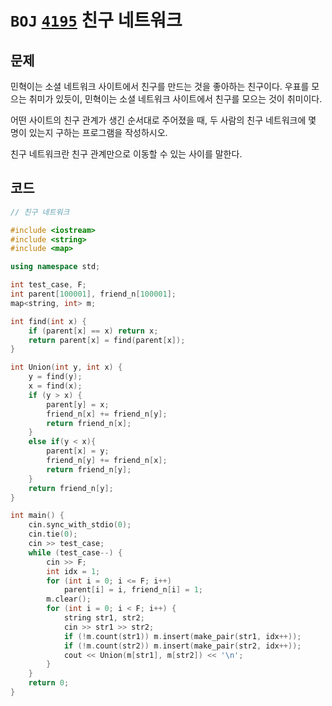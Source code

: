 # `BOJ` [`4195`](https://www.acmicpc.net/problem/4195) 친구 네트워크



## 문제

민혁이는 소셜 네트워크 사이트에서 친구를 만드는 것을 좋아하는 친구이다. 우표를 모으는 취미가 있듯이, 민혁이는 소셜 네트워크 사이트에서 친구를 모으는 것이 취미이다.

어떤 사이트의 친구 관계가 생긴 순서대로 주어졌을 때, 두 사람의 친구 네트워크에 몇 명이 있는지 구하는 프로그램을 작성하시오.

친구 네트워크란 친구 관계만으로 이동할 수 있는 사이를 말한다.



## 코드

```cpp
// 친구 네트워크

#include <iostream>
#include <string>
#include <map>

using namespace std;

int test_case, F;
int parent[100001], friend_n[100001];
map<string, int> m;

int find(int x) {
	if (parent[x] == x) return x;
	return parent[x] = find(parent[x]);
}

int Union(int y, int x) {
	y = find(y);
	x = find(x);
	if (y > x) {
		parent[y] = x;
		friend_n[x] += friend_n[y];
		return friend_n[x];
	}
	else if(y < x){
		parent[x] = y;
		friend_n[y] += friend_n[x];
		return friend_n[y];
	}
	return friend_n[y];
}

int main() {
	cin.sync_with_stdio(0);
	cin.tie(0);
	cin >> test_case;
	while (test_case--) {
		cin >> F;
		int idx = 1;
		for (int i = 0; i <= F; i++)
			parent[i] = i, friend_n[i] = 1;
		m.clear();
		for (int i = 0; i < F; i++) {
			string str1, str2;
			cin >> str1 >> str2;
			if (!m.count(str1)) m.insert(make_pair(str1, idx++));
			if (!m.count(str2)) m.insert(make_pair(str2, idx++));
			cout << Union(m[str1], m[str2]) << '\n';
		}
	}
	return 0;
}
```


